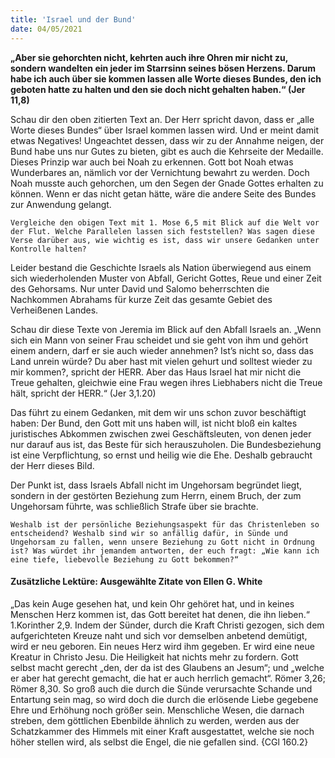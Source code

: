 ```yaml
---
title: 'Israel und der Bund'
date: 04/05/2021
---
```


**„Aber sie gehorchten nicht, kehrten auch ihre Ohren mir nicht zu, sondern wandelten ein jeder im Starrsinn seines bösen Herzens. Darum habe ich auch über sie kommen lassen alle Worte dieses Bundes, den ich geboten hatte zu halten und den sie doch nicht gehalten haben.“ (Jer 11,8)**

Schau dir den oben zitierten Text an. Der Herr spricht davon, dass er „alle Worte dieses Bundes“ über Israel kommen lassen wird. Und er meint damit etwas Negatives! Ungeachtet dessen, dass wir zu der Annahme neigen, der Bund habe uns nur Gutes zu bieten, gibt es auch die Kehrseite der Medaille. Dieses Prinzip war auch bei Noah zu erkennen. Gott bot Noah etwas Wunderbares an, nämlich vor der Vernichtung bewahrt zu werden. Doch Noah musste auch gehorchen, um den Segen der Gnade Gottes erhalten zu können. Wenn er das nicht getan hätte, wäre die andere Seite des Bundes zur Anwendung gelangt.

`Vergleiche den obigen Text mit 1. Mose 6,5 mit Blick auf die Welt vor der Flut. Welche Parallelen lassen sich feststellen? Was sagen diese Verse darüber aus, wie wichtig es ist, dass wir unsere Gedanken unter Kontrolle halten?`

Leider bestand die Geschichte Israels als Nation überwiegend aus einem sich wiederholenden Muster von Abfall, Gericht Gottes, Reue und einer Zeit des Gehorsams. Nur unter David und Salomo beherrschten die Nachkommen Abrahams für kurze Zeit das gesamte Gebiet des Verheißenen Landes.

Schau dir diese Texte von Jeremia im Blick auf den Abfall Israels an. „Wenn sich ein Mann von seiner Frau scheidet und sie geht von ihm und gehört einem andern, darf er sie auch wieder annehmen? Ist’s nicht so, dass das Land unrein würde? Du aber hast mit vielen gehurt und solltest wieder zu mir kommen?, spricht der HERR. Aber das Haus Israel hat mir nicht die Treue gehalten, gleichwie eine Frau wegen ihres Liebhabers nicht die Treue hält, spricht der HERR.“ (Jer 3,1.20)

Das führt zu einem Gedanken, mit dem wir uns schon zuvor beschäftigt haben: Der Bund, den Gott mit uns haben will, ist nicht bloß ein kaltes juristisches Abkommen zwischen zwei Geschäftsleuten, von denen jeder nur darauf aus ist, das Beste für sich herauszuholen. Die Bundesbeziehung ist eine Verpflichtung, so ernst und heilig wie die Ehe. Deshalb gebraucht der Herr dieses Bild.

Der Punkt ist, dass Israels Abfall nicht im Ungehorsam begründet liegt, sondern in der gestörten Beziehung zum Herrn, einem Bruch, der zum Ungehorsam führte, was schließlich Strafe über sie brachte.

`Weshalb ist der persönliche Beziehungsaspekt für das Christenleben so entscheidend? Weshalb sind wir so anfällig dafür, in Sünde und Ungehorsam zu fallen, wenn unsere Beziehung zu Gott nicht in Ordnung ist? Was würdet ihr jemandem antworten, der euch fragt: „Wie kann ich eine tiefe, liebevolle Beziehung zu Gott bekommen?“`

#### Zusätzliche Lektüre: Ausgewählte Zitate von Ellen G. White

„Das kein Auge gesehen hat, und kein Ohr gehöret hat, und in keines Menschen Herz kommen ist, das Gott bereitet hat denen, die ihn lieben.“ 1.Korinther 2,9. Indem der Sünder, durch die Kraft Christi gezogen, sich dem aufgerichteten Kreuze naht und sich vor demselben anbetend demütigt, wird er neu geboren. Ein neues Herz wird ihm gegeben. Er wird eine neue Kreatur in Christo Jesu. Die Heiligkeit hat nichts mehr zu fordern. Gott selbst macht gerecht „den, der da ist des Glaubens an Jesum“; und „welche er aber hat gerecht gemacht, die hat er auch herrlich gemacht“. Römer 3,26; Römer 8,30. So groß auch die durch die Sünde verursachte Schande und Entartung sein mag, so wird doch die durch die erlösende Liebe gegebene Ehre und Erhöhung noch größer sein. Menschliche Wesen, die darnach streben, dem göttlichen Ebenbilde ähnlich zu werden, werden aus der Schatzkammer des Himmels mit einer Kraft ausgestattet, welche sie noch höher stellen wird, als selbst die Engel, die nie gefallen sind. {CGl 160.2}
